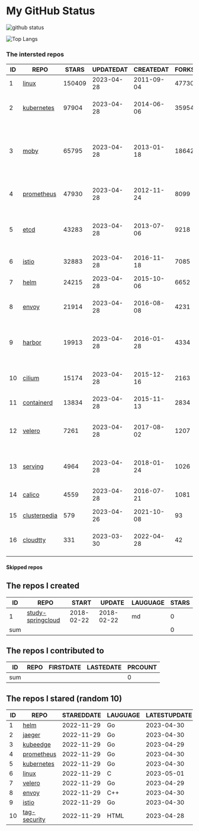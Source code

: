 # My GitHub Status

<img src="https://github-readme-stats-1.yihong0618.vercel.app/api?username=daoqingniu&show_icons=true&&&hide_title=true&count_private=true" alt="github status" />

![Top Langs](https://github-readme-stats-1.yihong0618.vercel.app/api/top-langs/?username=daoqingniu&layout=compact)

<!--START_SECTION:github_repos-->
### The intersted repos
| ID |                              REPO                               | STARS  | UPDATEDAT  | CREATEDAT  | FORKSCOUNT |                                              DESCRIPTIONS                                              |
|----|-----------------------------------------------------------------|--------|------------|------------|------------|--------------------------------------------------------------------------------------------------------|
|  1 | [linux](https://github.com/torvalds/linux)                      | 150409 | 2023-04-28 | 2011-09-04 |      47730 | Linux kernel source tree                                                                               |
|  2 | [kubernetes](https://github.com/kubernetes/kubernetes)          |  97904 | 2023-04-28 | 2014-06-06 |      35954 | Production-Grade Container Scheduling and Management                                                   |
|  3 | [moby](https://github.com/moby/moby)                            |  65795 | 2023-04-28 | 2013-01-18 |      18642 | Moby Project - a collaborative project for the container ecosystem to assemble container-based systems |
|  4 | [prometheus](https://github.com/prometheus/prometheus)          |  47930 | 2023-04-28 | 2012-11-24 |       8099 | The Prometheus monitoring system and time series database.                                             |
|  5 | [etcd](https://github.com/etcd-io/etcd)                         |  43283 | 2023-04-28 | 2013-07-06 |       9218 | Distributed reliable key-value store for the most critical data of a distributed system                |
|  6 | [istio](https://github.com/istio/istio)                         |  32883 | 2023-04-28 | 2016-11-18 |       7085 | Connect, secure, control, and observe services.                                                        |
|  7 | [helm](https://github.com/helm/helm)                            |  24215 | 2023-04-28 | 2015-10-06 |       6652 | The Kubernetes Package Manager                                                                         |
|  8 | [envoy](https://github.com/envoyproxy/envoy)                    |  21914 | 2023-04-28 | 2016-08-08 |       4231 | Cloud-native high-performance edge/middle/service proxy                                                |
|  9 | [harbor](https://github.com/goharbor/harbor)                    |  19913 | 2023-04-28 | 2016-01-28 |       4334 | An open source trusted cloud native registry project that stores, signs, and scans content.            |
| 10 | [cilium](https://github.com/cilium/cilium)                      |  15174 | 2023-04-28 | 2015-12-16 |       2163 | eBPF-based Networking, Security, and Observability                                                     |
| 11 | [containerd](https://github.com/containerd/containerd)          |  13834 | 2023-04-28 | 2015-11-13 |       2834 | An open and reliable container runtime                                                                 |
| 12 | [velero](https://github.com/vmware-tanzu/velero)                |   7261 | 2023-04-28 | 2017-08-02 |       1207 | Backup and migrate Kubernetes applications and their persistent volumes                                |
| 13 | [serving](https://github.com/knative/serving)                   |   4964 | 2023-04-28 | 2018-01-24 |       1026 | Kubernetes-based, scale-to-zero, request-driven compute                                                |
| 14 | [calico](https://github.com/projectcalico/calico)               |   4559 | 2023-04-28 | 2016-07-21 |       1081 | Cloud native networking and network security                                                           |
| 15 | [clusterpedia](https://github.com/clusterpedia-io/clusterpedia) |    579 | 2023-04-26 | 2021-10-08 |         93 | The Encyclopedia of Kubernetes clusters                                                                |
| 16 | [cloudtty](https://github.com/cloudtty/cloudtty)                |    331 | 2023-03-30 | 2022-04-28 |         42 | A Friendly Kubernetes CloudShell (Web Terminal) !                                                      |



#### Skipped repos
<!--END_SECTION:github_repos-->

<!--START_SECTION:my_github-->
## The repos I created
| ID  |                                 REPO                                 |   START    |   UPDATE   | LAUGUAGE | STARS |
|-----|----------------------------------------------------------------------|------------|------------|----------|-------|
|   1 | [study-springcloud](https://github.com/daoqingniu/study-springcloud) | 2018-02-22 | 2018-02-22 | md       |     0 |
| sum |                                                                      |            |            |          |     0 |

## The repos I contributed to
| ID  | REPO | FIRSTDATE | LASTEDATE | PRCOUNT |
|-----|------|-----------|-----------|---------|
| sum |      |           |           |       0 |

## The repos I stared (random 10)
| ID |                          REPO                          | STAREDDATE | LAUGUAGE | LATESTUPDATE |
|----|--------------------------------------------------------|------------|----------|--------------|
|  1 | [helm](https://github.com/helm/helm)                   | 2022-11-29 | Go       | 2023-04-30   |
|  2 | [jaeger](https://github.com/jaegertracing/jaeger)      | 2022-11-29 | Go       | 2023-04-30   |
|  3 | [kubeedge](https://github.com/kubeedge/kubeedge)       | 2022-11-29 | Go       | 2023-04-29   |
|  4 | [prometheus](https://github.com/prometheus/prometheus) | 2022-11-29 | Go       | 2023-04-30   |
|  5 | [kubernetes](https://github.com/kubernetes/kubernetes) | 2022-11-29 | Go       | 2023-04-30   |
|  6 | [linux](https://github.com/torvalds/linux)             | 2022-11-29 | C        | 2023-05-01   |
|  7 | [velero](https://github.com/vmware-tanzu/velero)       | 2022-11-29 | Go       | 2023-04-29   |
|  8 | [envoy](https://github.com/envoyproxy/envoy)           | 2022-11-29 | C++      | 2023-04-30   |
|  9 | [istio](https://github.com/istio/istio)                | 2022-11-29 | Go       | 2023-04-30   |
| 10 | [tag-security](https://github.com/cncf/tag-security)   | 2022-11-29 | HTML     | 2023-04-28   |

<!--END_SECTION:my_github-->
